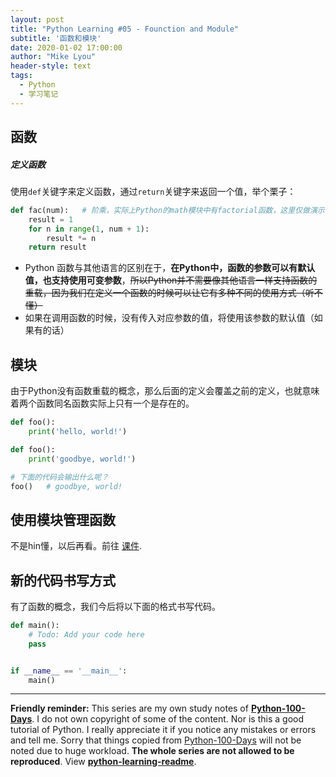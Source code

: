 ```yaml
---
layout: post
title: "Python Learning #05 - Founction and Module"
subtitle: '函数和模块'
date: 2020-01-02 17:00:00
author: "Mike Lyou"
header-style: text
tags:
  - Python
  - 学习笔记
---
```


<!-- more -->

## 函数

##### 定义函数

使用`def`关键字来定义函数，通过`return`关键字来返回一个值，举个栗子：

```python
def fac(num):   # 阶乘，实际上Python的math模块中有factorial函数，这里仅做演示
    result = 1
    for n in range(1, num + 1):
        result *= n
    return result
```

- Python 函数与其他语言的区别在于，**在Python中，函数的参数可以有默认值，也支持使用可变参数**，~~所以Python并不需要像其他语言一样支持函数的重载，因为我们在定义一个函数的时候可以让它有多种不同的使用方式（听不懂）~~
- 如果在调用函数的时候，没有传入对应参数的值，将使用该参数的默认值（如果有的话）

## 模块

由于Python没有函数重载的概念，那么后面的定义会覆盖之前的定义，也就意味着两个函数同名函数实际上只有一个是存在的。

```python
def foo():
    print('hello, world!')

def foo():
    print('goodbye, world!')

# 下面的代码会输出什么呢？
foo()   # goodbye, world!
```

## 使用模块管理函数

不是hin懂，以后再看。前往 [课件](https://github.com/jackfrued/Python-100-Days/blob/master/Day01-15/06.函数和模块的使用.md#用模块管理函数).

## 新的代码书写方式

有了函数的概念，我们今后将以下面的格式书写代码。
```python
def main():
    # Todo: Add your code here
    pass


if __name__ == '__main__':
    main()
```

------------
**Friendly reminder:** This series are my own study notes of **[Python-100-Days](https://github.com/jackfrued/Python-100-Days)**. I do not own copyright of some of the content. Nor is this a good tutorial of Python. I really appreciate it if you notice any mistakes or errors and tell me. Sorry that things copied from [Python-100-Days](https://github.com/jackfrued/Python-100-Days) will not be noted due to huge workload. **The whole series are not allowed to be reproduced**. View **[python-learning-readme](https://mikelyou.com/2020/01/02/python-learning-00-readme/)**.

